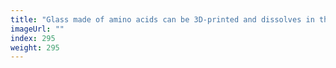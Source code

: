 ```yaml
---
title: "Glass made of amino acids can be 3D-printed and dissolves in the body"
imageUrl: ""
index: 295
weight: 295
---
```

